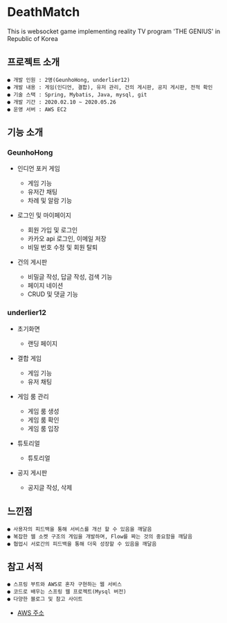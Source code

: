 # DeathMatch
This is websocket game implementing reality TV program 'THE GENIUS' in Republic of Korea

## 프로젝트 소개
    ● 개발 인원 : 2명(GeunhoHong, underlier12)
    ● 개발 내용 : 게임(인디언, 결합), 유저 관리, 건의 게시판, 공지 게시판, 전적 확인
    ● 기술 스택 : Spring, Mybatis, Java, mysql, git
    ● 개발 기간 : 2020.02.10 ~ 2020.05.26
    ● 운영 서버 : AWS EC2
    
## 기능 소개
  ### GeunhoHong
  * 인디언 포커 게임  
  
    * 게임 기능
    * 유저간 채팅
    * 차례 및 알람 기능
  * 로그인 및 마이페이지
    * 회원 가입 및 로그인
    * 카카오 api 로그인, 이메일 저장
    * 비밀 번호 수정 및 회원 탈퇴
  * 건의 게시판  
  
    * 비밀글 작성, 답글 작성, 검색 기능
    * 페이지 네이션
    * CRUD 및 댓글 기능
  
  ### underlier12
  * 초기화면
    * 랜딩 페이지
    
  * 결합 게임
    * 게임 기능
    * 유저 채팅
    
  * 게임 룸 관리
    * 게임 룸 생성
    * 게임 룸 확인
    * 게임 룸 입장
    
  * 튜토리얼
    * 튜토리얼 
    
  * 공지 게시판
    * 공지글 작성, 삭제
    
## 느낀점
    ● 사용자의 피드백을 통해 서비스를 개선 할 수 있음을 깨달음
    ● 복잡한 웹 소켓 구조의 게임을 개발하며, Flow를 짜는 것의 중요함을 깨달음
    ● 협업시 서로간의 피드백을 통해 더욱 성장할 수 있음을 깨달음
    
## 참고 서적
    ● 스프링 부트와 AWS로 혼자 구현하는 웹 서비스
    ● 코드로 배우는 스프링 웹 프로젝트(Mysql 버전)
    ● 다양한 블로그 및 참고 사이트

* [AWS 주소](http://3.34.147.171:8003/)
